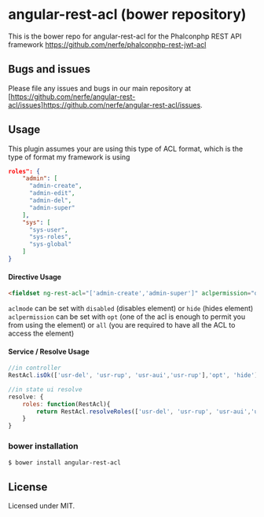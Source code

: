 # angular-rest-acl (bower repository)

This is the bower repo for angular-rest-acl for the Phalconphp REST API framework https://github.com/nerfe/phalconphp-rest-jwt-acl

## Bugs and issues

Please file any issues and bugs in our main repository at [https://github.com/nerfe/angular-rest-acl/issues]https://github.com/nerfe/angular-rest-acl/issues.

## Usage

This plugin assumes your are using this type of ACL format, which is the type of format my framework is using

```json
roles": {
    "admin": [
      "admin-create",
      "admin-edit",
      "admin-del",
      "admin-super"
    ],
    "sys": [
      "sys-user",
      "sys-roles",
      "sys-global"
    ]
}
```

#### Directive Usage

```html
<fieldset ng-rest-acl="['admin-create','admin-super']" aclpermission="opt" aclmode="disabled">
```

```aclmode``` can be set with ```disabled``` (disables element) or ```hide``` (hides element)
```aclpermission``` can be set with ```opt``` (one of the acl is enough to permit you from using the element) or ```all``` (you are required to have all the ACL to access the element)

#### Service / Resolve Usage
```javascript
//in controller
RestAcl.isOk(['usr-del', 'usr-rup', 'usr-aui','usr-rup'],'opt', 'hide');

//in state ui resolve
resolve: {
    roles: function(RestAcl){
	    return RestAcl.resolveRoles(['usr-del', 'usr-rup', 'usr-aui','usr-rup'],'opt');
    }
}
```

### bower installation

```bash
$ bower install angular-rest-acl
```

## License

Licensed under MIT.
